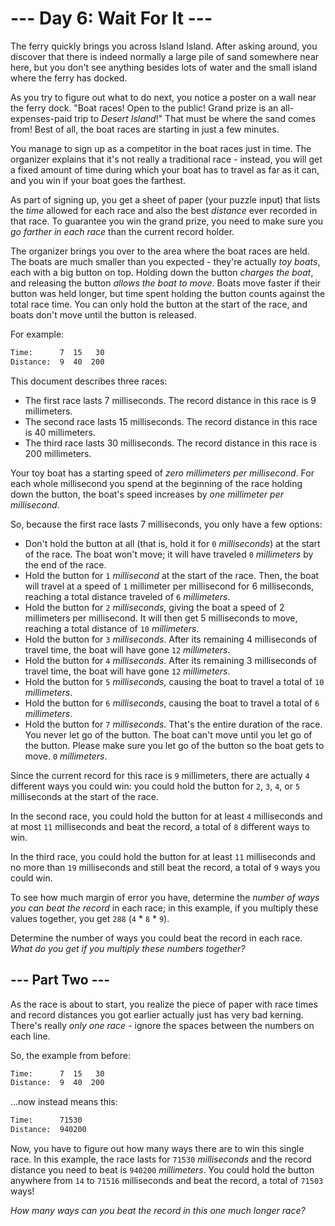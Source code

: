 # --- Day 6: Wait For It ---

The ferry quickly brings you across Island Island. After asking around, you discover that there is indeed normally a large pile of sand somewhere near here, but you don't see anything besides lots of water and the small island where the ferry has docked.

As you try to figure out what to do next, you notice a poster on a wall near the ferry dock. "Boat races! Open to the public! Grand prize is an all-expenses-paid trip to *Desert Island*!" That must be where the sand comes from! Best of all, the boat races are starting in just a few minutes.

You manage to sign up as a competitor in the boat races just in time. The organizer explains that it's not really a traditional race - instead, you will get a fixed amount of time during which your boat has to travel as far as it can, and you win if your boat goes the farthest.

As part of signing up, you get a sheet of paper (your puzzle input) that lists the *time* allowed for each race and also the best *distance* ever recorded in that race. To guarantee you win the grand prize, you need to make sure you *go farther in each race* than the current record holder.

The organizer brings you over to the area where the boat races are held. The boats are much smaller than you expected - they're actually *toy boats*, each with a big button on top. Holding down the button *charges the boat*, and releasing the button *allows the boat to move*. Boats move faster if their button was held longer, but time spent holding the button counts against the total race time. You can only hold the button at the start of the race, and boats don't move until the button is released.

For example:

```txt
Time:      7  15   30
Distance:  9  40  200
```

This document describes three races:

- The first race lasts 7 milliseconds. The record distance in this race is 9 millimeters.
- The second race lasts 15 milliseconds. The record distance in this race is 40 millimeters.
- The third race lasts 30 milliseconds. The record distance in this race is 200 millimeters.

Your toy boat has a starting speed of *zero millimeters per millisecond*. For each whole millisecond you spend at the beginning of the race holding down the button, the boat's speed increases by *one millimeter per millisecond*.

So, because the first race lasts 7 milliseconds, you only have a few options:

- Don't hold the button at all (that is, hold it for `0` *milliseconds*) at the start of the race. The boat won't move; it will have traveled `0` *millimeters* by the end of the race.
- Hold the button for `1` *millisecond* at the start of the race. Then, the boat will travel at a speed of `1` millimeter per millisecond for 6 milliseconds, reaching a total distance traveled of `6` *millimeters*.
- Hold the button for `2` *milliseconds*, giving the boat a speed of 2 millimeters per millisecond. It will then get 5 milliseconds to move, reaching a total distance of `10` *millimeters*.
- Hold the button for `3` *milliseconds*. After its remaining 4 milliseconds of travel time, the boat will have gone `12` *millimeters*.
- Hold the button for `4` *milliseconds*. After its remaining 3 milliseconds of travel time, the boat will have gone `12` *millimeters*.
- Hold the button for `5` *milliseconds*, causing the boat to travel a total of `10` *millimeters*.
- Hold the button for `6` *milliseconds*, causing the boat to travel a total of `6` *millimeters*.
- Hold the button for `7` *milliseconds*. That's the entire duration of the race. You never let go of the button. The boat can't move until you let go of the button. Please make sure you let go of the button so the boat gets to move. `0` *millimeters*.

Since the current record for this race is `9` millimeters, there are actually `4` different ways you could win: you could hold the button for `2`, `3`, `4`, or `5` milliseconds at the start of the race.

In the second race, you could hold the button for at least `4` milliseconds and at most `11` milliseconds and beat the record, a total of `8` different ways to win.

In the third race, you could hold the button for at least `11` milliseconds and no more than `19` milliseconds and still beat the record, a total of `9` ways you could win.

To see how much margin of error you have, determine the *number of ways you can beat the record* in each race; in this example, if you multiply these values together, you get `288` (`4` * `8` * `9`).

Determine the number of ways you could beat the record in each race. *What do you get if you multiply these numbers together?*

## --- Part Two ---

As the race is about to start, you realize the piece of paper with race times and record distances you got earlier actually just has very bad kerning. There's really *only one race* - ignore the spaces between the numbers on each line.

So, the example from before:

```txt
Time:      7  15   30
Distance:  9  40  200
```

...now instead means this:

```txt
Time:      71530
Distance:  940200
```

Now, you have to figure out how many ways there are to win this single race. In this example, the race lasts for `71530` *milliseconds* and the record distance you need to beat is `940200` *millimeters*. You could hold the button anywhere from `14` to `71516` milliseconds and beat the record, a total of `71503` ways!

*How many ways can you beat the record in this one much longer race?*

